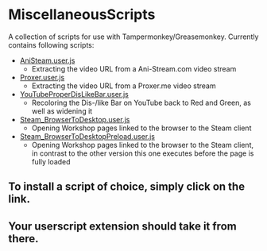 # MiscellaneousScripts
A collection of scripts for use with Tampermonkey/Greasemonkey.
Currently contains following scripts:


* [AniSteam.user.js](https://raw.githubusercontent.com/Dakraid/MiscellaneousScripts/master/AniStream.user.js)
  - Extracting the video URL from a Ani-Stream.com  video stream
* [Proxer.user.js](https://raw.githubusercontent.com/Dakraid/MiscellaneousScripts/master/Proxer.user.js)
  - Extracting the video URL from a Proxer.me video stream
* [YouTubeProperDisLikeBar.user.js](https://raw.githubusercontent.com/Dakraid/MiscellaneousScripts/master/YouTubeProperDisLikeBar.user.js)
  - Recoloring the Dis-/like Bar on YouTube back to Red and Green, as well as widening it
* [Steam_BrowserToDesktop.user.js](https://raw.githubusercontent.com/Dakraid/MiscellaneousScripts/master/Steam_BrowserToDesktop.user.js)
  - Opening Workshop pages linked to the browser to the Steam client
* [Steam_BrowserToDesktopPreload.user.js](https://raw.githubusercontent.com/Dakraid/MiscellaneousScripts/master/Steam_BrowserToDesktop.user.js)
  - Opening Workshop pages linked to the browser to the Steam client, in contrast to the other version this one executes before the page is fully loaded

## To install a script of choice, simply click on the link. 
## Your userscript extension should take it from there. 
